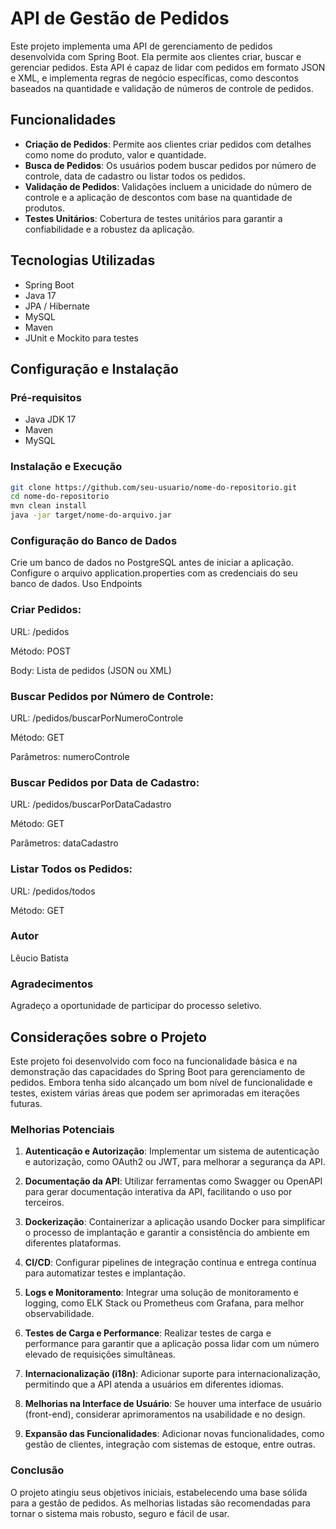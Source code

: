 # API de Gestão de Pedidos

Este projeto implementa uma API de gerenciamento de pedidos desenvolvida com Spring Boot. Ela permite aos clientes criar, buscar e gerenciar pedidos. Esta API é capaz de lidar com pedidos em formato JSON e XML, e implementa regras de negócio específicas, como descontos baseados na quantidade e validação de números de controle de pedidos.

## Funcionalidades

- **Criação de Pedidos**: Permite aos clientes criar pedidos com detalhes como nome do produto, valor e quantidade.
- **Busca de Pedidos**: Os usuários podem buscar pedidos por número de controle, data de cadastro ou listar todos os pedidos.
- **Validação de Pedidos**: Validações incluem a unicidade do número de controle e a aplicação de descontos com base na quantidade de produtos.
- **Testes Unitários**: Cobertura de testes unitários para garantir a confiabilidade e a robustez da aplicação.

## Tecnologias Utilizadas

- Spring Boot
- Java 17
- JPA / Hibernate
- MySQL
- Maven
- JUnit e Mockito para testes

## Configuração e Instalação

### Pré-requisitos

- Java JDK 17
- Maven
- MySQL

### Instalação e Execução

```bash
git clone https://github.com/seu-usuario/nome-do-repositorio.git
cd nome-do-repositorio
mvn clean install
java -jar target/nome-do-arquivo.jar
```
### Configuração do Banco de Dados
Crie um banco de dados no PostgreSQL antes de iniciar a aplicação.
Configure o arquivo application.properties com as credenciais do seu banco de dados.
Uso
Endpoints

### Criar Pedidos:

URL: /pedidos

Método: POST

Body: Lista de pedidos (JSON ou XML)
### Buscar Pedidos por Número de Controle:

URL: /pedidos/buscarPorNumeroControle

Método: GET

Parâmetros: numeroControle

### Buscar Pedidos por Data de Cadastro:

URL: /pedidos/buscarPorDataCadastro

Método: GET

Parâmetros: dataCadastro

### Listar Todos os Pedidos:

URL: /pedidos/todos

Método: GET

### Autor
Lêucio Batista

### Agradecimentos 
Agradeço a oportunidade de participar do processo seletivo.

## Considerações sobre o Projeto

Este projeto foi desenvolvido com foco na funcionalidade básica e na demonstração das capacidades do Spring Boot para gerenciamento de pedidos. Embora tenha sido alcançado um bom nível de funcionalidade e testes, existem várias áreas que podem ser aprimoradas em iterações futuras.

### Melhorias Potenciais

1. **Autenticação e Autorização**: Implementar um sistema de autenticação e autorização, como OAuth2 ou JWT, para melhorar a segurança da API.

2. **Documentação da API**: Utilizar ferramentas como Swagger ou OpenAPI para gerar documentação interativa da API, facilitando o uso por terceiros.

3. **Dockerização**: Containerizar a aplicação usando Docker para simplificar o processo de implantação e garantir a consistência do ambiente em diferentes plataformas.

4. **CI/CD**: Configurar pipelines de integração contínua e entrega contínua para automatizar testes e implantação.

5. **Logs e Monitoramento**: Integrar uma solução de monitoramento e logging, como ELK Stack ou Prometheus com Grafana, para melhor observabilidade.

6. **Testes de Carga e Performance**: Realizar testes de carga e performance para garantir que a aplicação possa lidar com um número elevado de requisições simultâneas.

7. **Internacionalização (i18n)**: Adicionar suporte para internacionalização, permitindo que a API atenda a usuários em diferentes idiomas.

8. **Melhorias na Interface de Usuário**: Se houver uma interface de usuário (front-end), considerar aprimoramentos na usabilidade e no design.

9. **Expansão das Funcionalidades**: Adicionar novas funcionalidades, como gestão de clientes, integração com sistemas de estoque, entre outras.

### Conclusão

O projeto atingiu seus objetivos iniciais, estabelecendo uma base sólida para a gestão de pedidos. As melhorias listadas são recomendadas para tornar o sistema mais robusto, seguro e fácil de usar.
